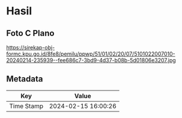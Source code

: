 # Hasil

## Foto C Plano

https://sirekap-obj-formc.kpu.go.id/8fe8/pemilu/ppwp/51/01/02/20/07/5101022007010-20240214-235939--fee686c7-3bd9-4d37-b08b-5d01806e3207.jpg


## Metadata

| Key        | Value               |
| ---------- | ------------------- |
| Time Stamp | 2024-02-15 16:00:26 |



